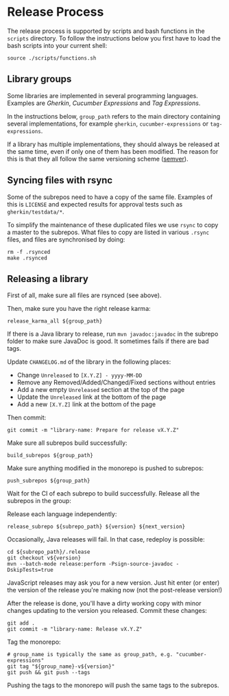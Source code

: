 # Release Process

The release process is supported by scripts and bash functions in the `scripts` directory.
To follow the instructions below you first have to load the bash scripts into your
current shell:

    source ./scripts/functions.sh

## Library groups

Some libraries are implemented in several programming languages.
Examples are _Gherkin_, _Cucumber Expressions_ and _Tag Expressions_.

In the instructions below, `group_path` refers to the main directory
containing several implementations, for example `gherkin`,
`cucumber-expressions` or `tag-expressions`.

If a library has multiple implementations, they should always be released at the
same time, even if only one of them has been modified. The reason for this is
that they all follow the same versioning scheme ([semver](http://semver.org/)).

## Syncing files with rsync

Some of the subrepos need to have a copy of the same file. Examples of this is
`LICENSE` and expected results for approval tests such as `gherkin/testdata/*`.

To simplify the maintenance of these duplicated files we use `rsync` to copy a
master to the subrepos. What files to copy are listed in various `.rsync` files,
and files are synchronised by doing:

    rm -f .rsynced
    make .rsynced

## Releasing a library

First of all, make sure all files are rsynced (see above).

Then, make sure you have the right release karma:

    release_karma_all ${group_path}

If there is a Java library to release, run `mvn javadoc:javadoc` in the subrepo 
folder to make sure JavaDoc is good. It sometimes fails if there are bad tags.

Update `CHANGELOG.md` of the library in the following places:
* Change `Unreleased` to `[X.Y.Z] - yyyy-MM-DD`
* Remove any Removed/Added/Changed/Fixed sections without entries
* Add a new empty `Unreleased` section at the top of the page
* Update the `Unreleased` link at the bottom of the page
* Add a new `[X.Y.Z]` link at the bottom of the page

Then commit:

    git commit -m "library-name: Prepare for release vX.Y.Z"

Make sure all subrepos build successfully:

    build_subrepos ${group_path}

Make sure anything modified in the monorepo is pushed to subrepos:

    push_subrepos ${group_path}

Wait for the CI of each subrepo to build successfully.
Release all the subrepos in the group:

Release each language independently:

    release_subrepo ${subrepo_path} ${version} ${next_version}

Occasionally, Java releases will fail. In that case, redeploy is possible:

    cd ${subrepo_path}/.release
    git checkout v${version}
    mvn --batch-mode release:perform -Psign-source-javadoc -DskipTests=true

JavaScript releases may ask you for a new version. Just hit enter (or enter)
the version of the release you're making now (not the post-release version!)

After the release is done, you'll have a dirty working copy with minor changes
updating to the version you released. Commit these changes:

    git add .
    git commit -m "library-name: Release vX.Y.Z"

Tag the monorepo:

    # group_name is typically the same as group_path, e.g. "cucumber-expressions"
    git tag "${group_name}-v${version}"
    git push && git push --tags

Pushing the tags to the monorepo will push the same tags to the subrepos.
